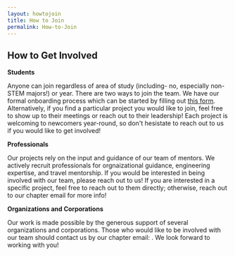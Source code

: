 ```yaml
---
layout: howtojoin
title: How to Join
permalink: How-to-Join
---
```

    
 
<div class="col-lg-12 text-center">
	<h2 class="section-heading text-uppercase">How to Get Involved</h2>
</div>


**Students**

Anyone can join regardless of area of study (including- no, especially non-STEM majors!) or year. There are two ways to join the team. We have our formal onboarding process which can be started by filling out <a href="https://forms.gle/hwkRL28avMtfdDkS6" style="underline"><u>this form</u></a>. Alternatively, if you find a particular project you would like to join, feel free to show up to their meetings or reach out to their leadership! Each project is welcoming to newcomers year-round, so don't hesistate to reach out to us if you would like to get involved!

**Professionals**

Our projects rely on the input and guidance of our team of mentors. We actively recruit professionals for orgnaizational guidance, engineering expertise, and travel mentorship. If you would be interested in being involved with our team, please reach out to us! If you are interested in a specific project, feel free to reach out to them directly; otherwise, reach out to our chapter email for more info!

**Organizations and Corporations**

Our work is made possible by the generous support of several organizations and corporations. Those who would like to be involved with our team should contact us by our chapter email: . We look forward to working with you!